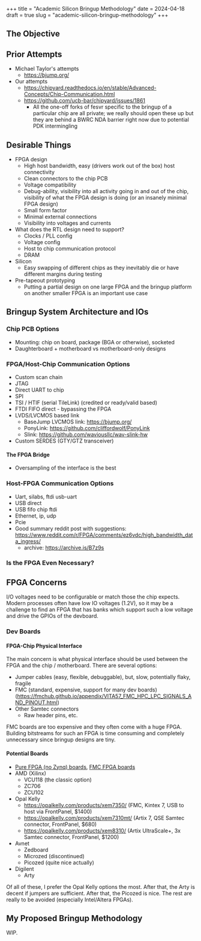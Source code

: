 +++
title = "Academic Silicon Bringup Methodology"
date = 2024-04-18
draft = true
slug = "academic-silicon-bringup-methodology"
+++

## The Objective

## Prior Attempts

- Michael Taylor's attempts
  - https://bjump.org/
- Our attempts
  - https://chipyard.readthedocs.io/en/stable/Advanced-Concepts/Chip-Communication.html
  - https://github.com/ucb-bar/chipyard/issues/1861
    - All the one-off forks of fesvr specific to the bringup of a particular chip are all private; we really should open these up but they are behind a BWRC NDA barrier right now due to potential PDK intermingling

## Desirable Things

- FPGA design
  - High host bandwidth, easy (drivers work out of the box) host connectivity
  - Clean connectors to the chip PCB
  - Voltage compatibility
  - Debug-ability, visibility into all activity going in and out of the chip, visibility of what the FPGA design is doing (or an insanely minimal FPGA design)
  - Small form factor
  - Minimal external connections
  - Visibility into voltages and currents
- What does the RTL design need to support?
  - Clocks / PLL config
  - Voltage config
  - Host to chip communication protocol
  - DRAM
- Silicon
  - Easy swapping of different chips as they inevitably die or have different margins during testing
- Pre-tapeout prototyping
  - Putting a partial design on one large FPGA and the bringup platform on another smaller FPGA is an important use case

## Bringup System Architecture and IOs

### Chip PCB Options

- Mounting: chip on board, package (BGA or otherwise), socketed
- Daughterboard + motherboard vs motherboard-only designs

### FPGA/Host-Chip Communication Options

- Custom scan chain
- JTAG
- Direct UART to chip
- SPI
- TSI / HTIF (serial TileLink) (credited or ready/valid based)
- FTDI FIFO direct - bypassing the FPGA
- LVDS/LVCMOS based link
  - BaseJump LVCMOS link: https://bjump.org/
  - PonyLink: https://github.com/cliffordwolf/PonyLink
  - Slink: https://github.com/waviousllc/wav-slink-hw
- Custom SERDES (GTY/GTZ transceiver)

#### The FPGA Bridge

- Oversampling of the interface is the best

### Host-FPGA Communication Options

- Uart, silabs, ftdi usb-uart
- USB direct
- USB fifo chip ftdi
- Ethernet, ip, udp
- Pcie
- Good summary reddit post with suggestions: https://www.reddit.com/r/FPGA/comments/ez6vdc/high_bandwidth_data_ingress/
    - archive: https://archive.is/B7z9s

### Is the FPGA Even Necessary?

## FPGA Concerns

I/O voltages need to be configurable or match those the chip expects. Modern processes often have low IO voltages (1.2V), so it may be a challenge to find an FPGA that has banks which support such a low voltage and drive the GPIOs of the devboard.

### Dev Boards

#### FPGA-Chip Physical Interface

The main concern is what physical interface should be used between the FPGA and the chip / motherboard.
There are several options:

- Jumper cables (easy, flexible, debuggable), but, slow, potentially flaky, fragile
- FMC (standard, expensive, support for many dev boards) (https://fmchub.github.io/appendix/VITA57_FMC_HPC_LPC_SIGNALS_AND_PINOUT.html)
- Other Samtec connectors
  - Raw header pins, etc.

FMC boards are too expensive and they often come with a huge FPGA. Building bitstreams for such an FPGA is time consuming and completely unnecessary since bringup designs are tiny.

#### Potential Boards

- [Pure FPGA (no Zynq) boards](https://www.fpgadeveloper.com/list-of-pure-fpga-dev-boards/), [FMC FPGA boards](https://www.fpgadeveloper.com/list-of-fpga-dev-boards-with-fmc/)
- AMD (Xilinx)
  - VCU118 (the classic option)
  - ZC706
  - ZCU102
- Opal Kelly
  - https://opalkelly.com/products/xem7350/ (FMC, Kintex 7, USB to host via FrontPanel, $1400)
  - https://opalkelly.com/products/xem7310mt/ (Artix 7, QSE Samtec connector, FrontPanel, $680)
  - https://opalkelly.com/products/xem8310/ (Artix UltraScale+, 3x Samtec connector, FrontPanel, $1200)
- Avnet
  - Zedboard
  - Microzed (discontinued)
  - Picozed (quite nice actually)
- Digilent
  - Arty

Of all of these, I prefer the Opal Kelly options the most. After that, the Arty is decent if jumpers are sufficient. After that, the Picozed is nice. The rest are really to be avoided (especially Intel/Altera FPGAs).

## My Proposed Bringup Methodology

WIP.
